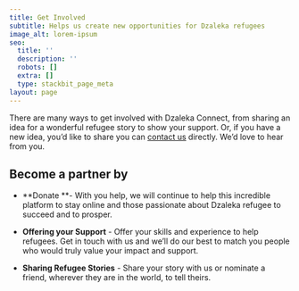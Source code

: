 ```yaml
---
title: Get Involved
subtitle: Helps us create new opportunities for Dzaleka refugees
image_alt: lorem-ipsum
seo:
  title: ''
  description: ''
  robots: []
  extra: []
  type: stackbit_page_meta
layout: page
---
```

There are many ways to get involved with Dzaleka Connect, from sharing an idea for a wonderful refugee story to show your support. Or, if you have a new idea, you’d like to share you can [contact us](https://dzalekaconnect.com/contact) directly. We’d love to hear from you.

## Become a partner by

*   **Donate **- With you help, we will continue to help this incredible platform to stay online and those passionate about Dzaleka refugee to succeed and to prosper.

<!---->

*   **Offering your Support** - Offer your skills and experience to help refugees. Get in touch with us and we’ll do our best to match you people who would truly value your impact and support.

*   **Sharing Refugee Stories** - Share your story with us or nominate a friend, wherever they are in the world, to tell theirs.
